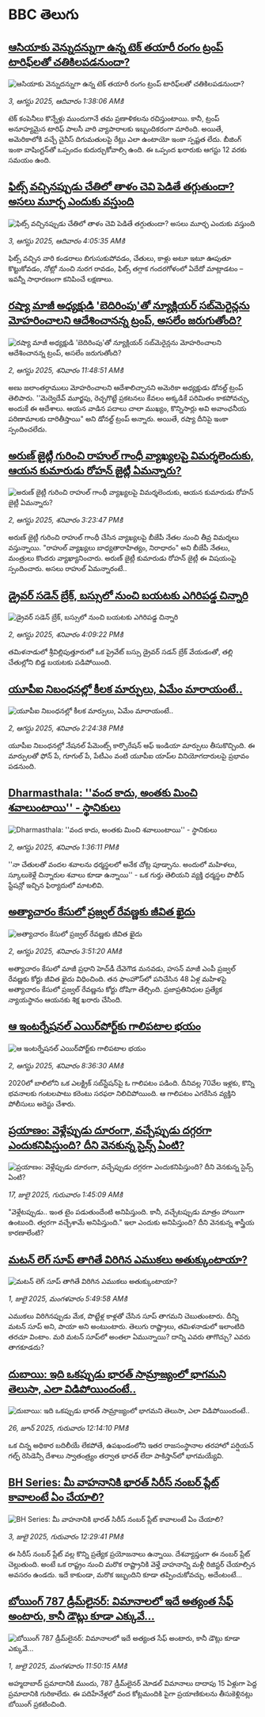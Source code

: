 # BBC తెలుగు## [ఆసియాకు వెన్నుదన్నుగా ఉన్న టెక్ తయారీ రంగం ట్రంప్ టారిఫ్‌లతో చతికిలపడనుందా?](https://www.bbc.com/telugu/articles/c1dxgq9pq15o?at_medium=RSS&at_campaign=rss?at_campaign=githubrss)![ఆసియాకు వెన్నుదన్నుగా ఉన్న టెక్ తయారీ రంగం ట్రంప్ టారిఫ్‌లతో చతికిలపడనుందా?](https://ichef.bbci.co.uk/ace/ws/240/cpsprodpb/2fa9/live/e492c7f0-6faf-11f0-af20-030418be2ca5.jpg)_3, ఆగస్టు 2025, ఆదివారం 1:38:06 AMకి_టెక్ కంపెనీలు కొన్నేళ్లు ముందుగానే తమ ప్రణాళికలను రచిస్తుంటాయి. కానీ, ట్రంప్ అనూహ్యమైన టారిఫ్ పాలసీ వారి వ్యాపారాలకు ఇబ్బందికరంగా మారింది. అయితే, అమెరికాలోకి వచ్చే చైనీస్ దిగుమతులపై రేట్లు ఎలా ఉంటాయో ఇంకా స్పష్టత లేదు.  బీజింగ్ ఇంకా వాషింగ్టన్‌తో ఒప్పందం కుదుర్చుకోవాల్సి ఉంది. ఈ ఒప్పంద ఖరారుకు  ఆగస్టు 12 వరకు సమయం ఉంది.## [ఫిట్స్ వచ్చినప్పుడు చేతిలో తాళం చెవి పెడితే తగ్గుతుందా? అసలు మూర్ఛ ఎందుకు వస్తుంది](https://www.bbc.com/telugu/articles/c15lzn1480no?at_medium=RSS&at_campaign=rss?at_campaign=githubrss)![ఫిట్స్ వచ్చినప్పుడు చేతిలో తాళం చెవి పెడితే తగ్గుతుందా? అసలు మూర్ఛ ఎందుకు వస్తుంది](https://ichef.bbci.co.uk/ace/ws/240/cpsprodpb/8d2c/live/648e9100-701e-11f0-938c-83254248e111.jpg)_3, ఆగస్టు 2025, ఆదివారం 4:05:35 AMకి_ఫిట్స్ వచ్చిన వారి కండరాలు బిగుసుకుపోవడం, చేతులు, కాళ్లు అటూ ఇటూ ఊపుతూ కొట్టుకోవడం, నోట్లో నుంచి నురగ రావడం, ఫిట్స్ తగ్గాక గందరగోళంలో ఏదేదో మాట్లాడటం – ఇవన్నీ సాధారణంగా కనిపించే లక్షణాలు.## [రష్యా మాజీ అధ్యక్షుడి 'బెదిరింపు'తో న్యూక్లియర్ సబ్‌మెరైన్లను మోహరించాలని ఆదేశించానన్న ట్రంప్, అసలేం జరుగుతోంది?](https://www.bbc.com/telugu/articles/cp8z26zxjeyo?at_medium=RSS&at_campaign=rss?at_campaign=githubrss)![రష్యా మాజీ అధ్యక్షుడి 'బెదిరింపు'తో న్యూక్లియర్ సబ్‌మెరైన్లను మోహరించాలని ఆదేశించానన్న ట్రంప్, అసలేం జరుగుతోంది?](https://ichef.bbci.co.uk/ace/ws/240/cpsprodpb/6cef/live/c3d62ab0-6f8d-11f0-af20-030418be2ca5.jpg)_2, ఆగస్టు 2025, శనివారం 11:48:51 AMకి_అణు జలాంతర్గాములు మోహరించాలని ఆదేశాలిచ్చానని అమెరికా అధ్యక్షుడు డోనల్డ్ ట్రంప్ తెలిపారు. ''మెద్వెదేవ్ మూర్ఖపు, రెచ్చగొట్టే ప్రకటనలు కేవలం అక్కడికే పరిమితం కాకపోవచ్చు, అందుకే ఈ ఆదేశాలు. ఆయన వాడిన పదాలు చాలా ముఖ్యం, కొన్నిసార్లు అవి అవాంఛనీయ పరిణామాలకు దారితీస్తాయి" అని డోనల్డ్ ట్రంప్ అన్నారు. అయితే, రష్యా దీనిపై ఇంకా స్పందించలేదు.## [అరుణ్‌ జైట్లీ గురించి రాహుల్ గాంధీ వ్యాఖ్యలపై విమర్శలెందుకు, ఆయన కుమారుడు రోహన్ జైట్లీ ఏమన్నారు?](https://www.bbc.com/telugu/articles/c0kz5zl0mn2o?at_medium=RSS&at_campaign=rss?at_campaign=githubrss)![అరుణ్‌ జైట్లీ గురించి రాహుల్ గాంధీ వ్యాఖ్యలపై విమర్శలెందుకు, ఆయన కుమారుడు రోహన్ జైట్లీ ఏమన్నారు?](https://ichef.bbci.co.uk/ace/ws/240/cpsprodpb/1edb/live/7acb1f90-6fa3-11f0-b5fb-6f47bc0a9825.png)_2, ఆగస్టు 2025, శనివారం 3:23:47 PMకి_అరుణ్ జైట్లీ గురించి రాహుల్ గాంధీ చేసిన వ్యాఖ్యలపై బీజేపీ నేతల నుంచి తీవ్ర విమర్శలు వస్తున్నాయి. "రాహుల్ వ్యాఖ్యలు బాధ్యతారాహిత్యం, నిరాధారం" అని బీజేపీ నేతలు, మంత్రులు కొందరు వ్యాఖ్యానించారు. అరుణ్ జైట్లీ కుమారుడు రోహన్ జైట్లీ ఈ విషయంపై స్పందించారు. అసలు రాహుల్ ఏమన్నారంటే..## [డ్రైవర్ సడెన్ బ్రేక్, బస్సులో నుంచి బయటకు ఎగిరిపడ్డ చిన్నారి](https://www.bbc.com/telugu/articles/c2l70x889n8o?at_medium=RSS&at_campaign=rss?at_campaign=githubrss)![డ్రైవర్ సడెన్ బ్రేక్, బస్సులో నుంచి బయటకు ఎగిరిపడ్డ చిన్నారి](https://ichef.bbci.co.uk/ace/ws/240/cpsprodpb/3d0c/live/6a5cd950-6fbc-11f0-af20-030418be2ca5.jpg)_2, ఆగస్టు 2025, శనివారం 4:09:22 PMకి_తమిళనాడులో శ్రీవిల్లిపుత్తూరులో ఒక ప్రైవేట్ బస్సు డ్రైవర్ సడన్ బ్రేక్ వేయడంతో, తల్లి చేతుల్లోని బిడ్డ బయటకు పడిపోయింది.## [యూపీఐ నిబంధనల్లో కీలక మార్పులు, ఏమేం మారాయంటే..](https://www.bbc.com/telugu/articles/clyr9l94ndko?at_medium=RSS&at_campaign=rss?at_campaign=githubrss)![యూపీఐ నిబంధనల్లో కీలక మార్పులు, ఏమేం మారాయంటే..](https://ichef.bbci.co.uk/ace/ws/240/cpsprodpb/d743/live/4c2075f0-6fa8-11f0-af20-030418be2ca5.jpg)_2, ఆగస్టు 2025, శనివారం 2:24:38 PMకి_యూపీఐ నిబంధనల్లో నేషనల్ పేమెంట్స్ కార్పొరేషన్ ఆఫ్ ఇండియా మార్పులు తీసుకొచ్చింది. ఈ మార్పులతో ఫోన్ పే, గూగుల్ పే, పేటీఎం వంటి యూపీఐ యాప్‌ల వినియోగదారులపై ప్రభావం పడనుంది.## [Dharmasthala: ''వంద కాదు, అంతకు మించి శవాలుంటాయి'' - స్థానికులు](https://www.bbc.com/telugu/articles/clyv5vyd0jeo?at_medium=RSS&at_campaign=rss?at_campaign=githubrss)![Dharmasthala: ''వంద కాదు, అంతకు మించి శవాలుంటాయి'' - స్థానికులు](https://ichef.bbci.co.uk/ace/ws/240/cpsprodpb/d9a1/live/04df37b0-6fa5-11f0-89ea-4d6f9851f623.png)_2, ఆగస్టు 2025, శనివారం 1:36:11 PMకి_''నా చేతులతో వందల శవాలను ధర్మస్థలలో అనేక చోట్ల పూడ్చాను. అందులో మహిళలు, స్కూలుకెళ్లే చిన్నారుల శవాలు కూడా ఉన్నాయి'' - ఒక గుర్తు తెలియని వ్యక్తి ధర్మస్థల పొలీస్ స్టేషన్లో ఇచ్చిన ఫిర్యాదులో మాటలివి.## [అత్యాచారం కేసులో ప్రజ్వల్ రేవణ్ణకు జీవిత ఖైదు](https://www.bbc.com/telugu/articles/c2kz55qp9p0o?at_medium=RSS&at_campaign=rss?at_campaign=githubrss)![అత్యాచారం కేసులో ప్రజ్వల్ రేవణ్ణకు జీవిత ఖైదు](https://ichef.bbci.co.uk/ace/ws/240/cpsprodpb/f873/live/8f400650-6f50-11f0-b725-9f7a62d4f799.jpg)_2, ఆగస్టు 2025, శనివారం 3:51:20 AMకి_అత్యాచారం కేసులో మాజీ ప్రధాని హెచ్‌డీ దేవెగౌడ మనవడు, హసన్ మాజీ ఎంపీ ప్రజ్వల్ రేవణ్ణకు కోర్టు జీవిత ఖైదు విధించింది. తన ఫాంహౌస్‌లో పనిచేసిన 48 ఏళ్ల మహిళపై అత్యాచారం కేసులో ప్రజ్వల్ రేవణ్ణను కోర్టు దోషిగా తేల్చింది. ప్రజాప్రతినిధుల ప్రత్యేక న్యాయస్థానం ఆయనకు శిక్ష ఖరారు చేసింది.## [ఆ ఇంటర్నేషనల్ ఎయిర్‌పోర్ట్‌కు గాలిపటాల భయం](https://www.bbc.com/telugu/articles/ckge75dyky4o?at_medium=RSS&at_campaign=rss?at_campaign=githubrss)![ఆ ఇంటర్నేషనల్ ఎయిర్‌పోర్ట్‌కు గాలిపటాల భయం](https://ichef.bbci.co.uk/ace/ws/240/cpsprodpb/25ac/live/35ebcd50-6f78-11f0-8dbd-f3d32ebd3327.jpg)_2, ఆగస్టు 2025, శనివారం 8:36:30 AMకి_2020లో బాలిలోని ఒక ఎలక్ట్రిక్ సబ్‌స్టేషన్‌పై ఓ గాలిపటం పడింది. దీనివల్ల 70వేల ఇళ్లకు, కొన్ని భవనాలకు గంటలపాటు కరెంటు సరఫరా నిలిచిపోయింది. ఆ గాలిపటం ఎగరేసిన వ్యక్తిని పోలీసులు అరెస్టు చేశారు.## [ప్రయాణం: వెళ్లేప్పుడు దూరంగా, వచ్చేప్పుడు దగ్గరగా ఎందుకనిపిస్తుంది? దీని వెనకున్న సైన్స్ ఏంటి?](https://www.bbc.com/telugu/articles/c0l4y727n1jo?at_medium=RSS&at_campaign=rss?at_campaign=githubrss)![ప్రయాణం: వెళ్లేప్పుడు దూరంగా, వచ్చేప్పుడు దగ్గరగా ఎందుకనిపిస్తుంది? దీని వెనకున్న సైన్స్ ఏంటి?](https://ichef.bbci.co.uk/ace/ws/240/cpsprodpb/054c/live/6957c010-62b0-11f0-8e78-11023c48a856.png)_17, జులై 2025, గురువారం 1:45:09 AMకి_"వెళ్లేటప్పుడు.. ఇంత టైం పడుతుందేంటి అనిపిస్తుంది. కానీ, వచ్చేటప్పుడు మాత్రం హాయిగా ఉంటుంది. త్వరగా వచ్చేశామే అనిపిస్తుంది." ఇలా ఎందుకు అనిపిస్తుంది? దీని వెనకున్న శాస్త్రీయ కారణాలేంటి?## [మటన్ లెగ్ సూప్ తాగితే విరిగిన ఎముకలు అతుక్కుంటాయా?](https://www.bbc.com/telugu/articles/c0l4g92j8kzo?at_medium=RSS&at_campaign=rss?at_campaign=githubrss)![మటన్ లెగ్ సూప్ తాగితే విరిగిన ఎముకలు అతుక్కుంటాయా?](https://ichef.bbci.co.uk/ace/ws/240/cpsprodpb/b31e/live/cce532c0-6d41-11f0-9462-bb509dc78127.jpg)_1, జులై 2025, మంగళవారం 5:49:58 AMకి_ఎముకలు విరిగినప్పుడు మేక, పొట్టేళ్ల కాళ్లతో చేసిన సూప్ తాగమని చెబుతుంటారు. దీన్ని మటన్ సూప్ అని, పాయా అని అంటుంటారు. తెలుగు రాష్ట్రాలు, తమిళనాడులో ఇలాంటిది తరచూ వింటాం. మరి మటన్ సూప్‌లో అంతలా ఏమున్నాయి? దాన్ని ఎవరు తాగొచ్చు? ఎవరు తాగకూడదు?## [దుబాయి: ఇది ఒకప్పుడు భారత్ సామ్రాజ్యంలో భాగమని తెలుసా, ఎలా విడిపోయిందంటే..](https://www.bbc.com/telugu/articles/ce83x3rekyyo?at_medium=RSS&at_campaign=rss?at_campaign=githubrss)![దుబాయి: ఇది ఒకప్పుడు భారత్ సామ్రాజ్యంలో భాగమని తెలుసా, ఎలా విడిపోయిందంటే..](https://ichef.bbci.co.uk/ace/ws/240/cpsprodpb/89c1/live/fbe80b80-5282-11f0-809e-059b7ea85131.jpg)_26, జూన్ 2025, గురువారం 12:14:10 PMకి_ఒక చిన్న అధికార బదిలీయే లేకపోతే, ఉపఖండంలోని ఇతర రాజసంస్థానాల తరహాలో  పర్షియన్ గల్ఫ్ రెసిడెన్సీ దేశాలు స్వాతంత్ర్యం తర్వాత భారత్ లేదా పాకిస్తాన్‌లో భాగమయ్యేవి.## [BH Series: మీ వాహనానికి భారత్ సిరీస్ నంబర్ ప్లేట్ కావాలంటే ఏం చేయాలి?](https://www.bbc.com/telugu/articles/c9dg040gzv6o?at_medium=RSS&at_campaign=rss?at_campaign=githubrss)![BH Series: మీ వాహనానికి భారత్ సిరీస్ నంబర్ ప్లేట్ కావాలంటే ఏం చేయాలి?](https://ichef.bbci.co.uk/ace/ws/240/cpsprodpb/c5c0/live/7facfba0-5801-11f0-b5c5-012c5796682d.jpg)_3, జులై 2025, గురువారం 12:29:41 PMకి_ఈ సిరీస్ నంబర్ ప్లేట్ వల్ల కొన్ని ప్రత్యేక ప్రయోజనాలు ఉన్నాయి. దేశవ్యాప్తంగా ఈ నంబర్ ప్లేట్ చెల్లుతుంది. అంటే ఒక రాష్ట్రం నుంచి మరొక రాష్ట్రానికి వెళ్తే వాహనాన్ని మళ్లీ రిజిస్టర్ చేయాల్సిన అవసరం ఉండదు. ఇదే కాకుండా, మరొక ఇబ్బందిని కూడా తప్పించుకోవచ్చు. అదేంటంటే...## [బోయింగ్ 787 డ్రీమ్‌లైనర్: విమానాలలో ఇదే అత్యంత సేఫ్ అంటారు, కానీ డౌట్లు కూడా ఎక్కువే...](https://www.bbc.com/telugu/articles/c8d664g0dz9o?at_medium=RSS&at_campaign=rss?at_campaign=githubrss)![బోయింగ్ 787 డ్రీమ్‌లైనర్: విమానాలలో ఇదే అత్యంత సేఫ్ అంటారు, కానీ డౌట్లు కూడా ఎక్కువే...](https://ichef.bbci.co.uk/ace/ws/240/cpsprodpb/aebe/live/0ad87b80-5674-11f0-95fc-edf89039c20a.jpg)_1, జులై 2025, మంగళవారం 11:50:15 AMకి_అహ్మదాబాద్ ప్రమాదానికి ముందు, 787 డ్రీమ్‌లైనర్ మోడల్ విమానాలు దాదాపు 15 ఏళ్లుగా పెద్ద ప్రమాదానికి గురికాలేదు. ఈ పదిహేనేళ్లలో వంద కోట్లమందికి  పైగా ప్రయాణికులను తీసుకెళ్లినట్లు బోయింగ్ ప్రకటించింది.